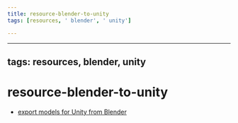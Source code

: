 ```yaml
---
title: resource-blender-to-unity
tags: [resources, ' blender', ' unity']

---
```


---
tags: resources, blender, unity
---

# resource-blender-to-unity


* [export models for Unity from Blender](https://polynook.com/tutorial/how-to-export-models-from-blender-to-unity/)